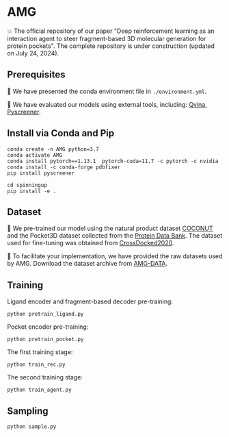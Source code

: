 # AMG
:boom: The official repository of our paper "Deep reinforcement learning as an interaction agent to steer fragment-based 3D molecular generation for protein pockets". The complete repository is under construction (updated on July 24, 2024).


## Prerequisites
:star2: We have presented the conda environment file in `./environment.yml`.

:star2: We have evaluated our models using external tools, including: [Qvina](https://qvina.github.io/), [Pyscreener](https://github.com/coleygroup/pyscreener).

## Install via Conda and Pip
```
conda create -n AMG python=3.7
conda activate AMG
conda install pytorch==1.13.1  pytorch-cuda=11.7 -c pytorch -c nvidia
conda install -c conda-forge pdbfixer
pip install pyscreener

cd spinningup
pip install -e .
```


## Dataset
:star2: We pre-trained our model using the natural product dataset [COCONUT](https://coconut.naturalproducts.net) and the Pocket3D dataset collected from the [Protein Data Bank](https://www.rcsb.org/). The dataset used for fine-tuning was obtained from [CrossDocked2020](https://bits.csb.pitt.edu/files/crossdock2020/).

 :star2: To facilitate your implementation, we have provided the raw datasets used by AMG. Download the dataset archive from [AMG-DATA](https://drive.google.com/drive/folders/1YmqKfIDiDWkRVJGGcoPtCVPwhMPSHi2E).

## Training
Ligand encoder and fragment-based decoder pre-training:
```
python pretrain_ligand.py
```

Pocket encoder pre-training:
```
python pretrain_pocket.py
```

The first training stage:
```
python train_rec.py
```

The second training stage:
```
python train_agent.py
```

## Sampling
```
python sample.py
```
